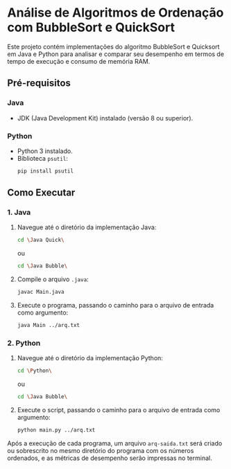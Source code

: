 # Análise de Algoritmos de Ordenação com BubbleSort e QuickSort

Este projeto contém implementações do algoritmo BubbleSort e Quicksort em Java e Python para analisar e comparar seu desempenho em termos de tempo de execução e consumo de memória RAM.

## Pré-requisitos

### Java
- JDK (Java Development Kit) instalado (versão 8 ou superior).

### Python
- Python 3 instalado.
- Biblioteca `psutil`:
  ```bash
  pip install psutil
  ```
## Como Executar
  
  ### 1. Java

1.  Navegue até o diretório da implementação Java:
    ```bash
    cd \Java Quick\
    ```
    ou
    
    ```bash
    cd \Java Bubble\
    ```
3.  Compile o arquivo `.java`:
    ```bash
    javac Main.java
    ```
4.  Execute o programa, passando o caminho para o arquivo de entrada como argumento:
    ```bash
    java Main ../arq.txt
    ```
### 2. Python

1.  Navegue até o diretório da implementação Python:
    ```bash
    cd \Python\
    ```
    ou
    
    ```bash
    cd \Java Bubble\
    ```
3.  Execute o script, passando o caminho para o arquivo de entrada como argumento:
    ```bash
    python main.py ../arq.txt
    ```

Após a execução de cada programa, um arquivo `arq-saida.txt` será criado ou sobrescrito no mesmo diretório do programa com os números ordenados, e as métricas de desempenho serão impressas no terminal.
